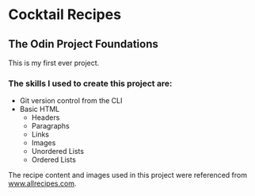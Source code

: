 # Cocktail Recipes

## The Odin Project Foundations

This is my first ever project. 

### The skills I used to create this project are:

* Git version control from the CLI
* Basic HTML
    * Headers
    * Paragraphs
    * Links
    * Images
    * Unordered Lists
    * Ordered Lists

The recipe content and images used in this project were referenced from www.allrecipes.com.